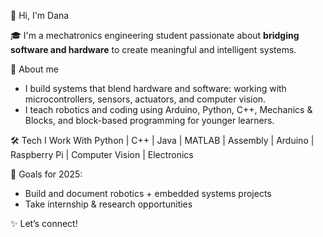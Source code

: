 🎀 Hi, I'm Dana

🎓 I'm a mechatronics engineering student passionate about **bridging software and hardware** to create meaningful and intelligent systems.

🌸 About me
- I build systems that blend hardware and software: working with microcontrollers, sensors, actuators, and computer vision.
- I teach robotics and coding using Arduino, Python, C++, Mechanics & Blocks, and block-based programming for younger learners.

🛠 Tech I Work With
Python | C++ | Java | MATLAB | Assembly | Arduino | Raspberry Pi | Computer Vision | Electronics

🩷 Goals for 2025:
- Build and document robotics + embedded systems projects
- Take internship & research opportunities

✨ Let’s connect!

